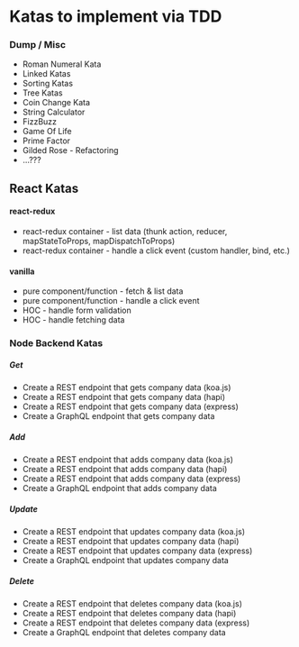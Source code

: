 # Katas to implement via TDD

### Dump / Misc
- Roman Numeral Kata
- Linked Katas
- Sorting Katas
- Tree Katas
- Coin Change Kata
- String Calculator
- FizzBuzz
- Game Of Life
- Prime Factor
- Gilded Rose - Refactoring
- ...???

## React Katas
#### react-redux
- react-redux container - list data (thunk action, reducer, mapStateToProps, mapDispatchToProps)
- react-redux container - handle a click event (custom handler, bind, etc.)

#### vanilla
- pure component/function - fetch & list data
- pure component/function - handle a click event
- HOC - handle form validation
- HOC - handle fetching data

### Node Backend Katas
##### Get
- Create a REST endpoint that gets company data (koa.js)
- Create a REST endpoint that gets company data (hapi)
- Create a REST endpoint that gets company data (express)
- Create a GraphQL endpoint that gets company data

##### Add
- Create a REST endpoint that adds company data (koa.js)
- Create a REST endpoint that adds company data (hapi)
- Create a REST endpoint that adds company data (express)
- Create a GraphQL endpoint that adds company data

##### Update
- Create a REST endpoint that updates company data (koa.js)
- Create a REST endpoint that updates company data (hapi)
- Create a REST endpoint that updates company data (express)
- Create a GraphQL endpoint that updates company data

##### Delete
- Create a REST endpoint that deletes company data (koa.js)
- Create a REST endpoint that deletes company data (hapi)
- Create a REST endpoint that deletes company data (express)
- Create a GraphQL endpoint that deletes company data
